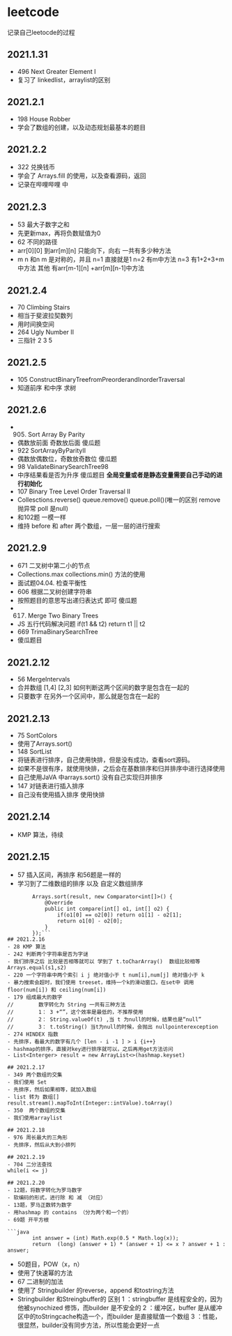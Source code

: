 # leetcode
记录自己leetocde的过程



## 2021.1.31
-  496 Next Greater Element I
- 复习了 linkedlist，arraylist的区别    
## 2021.2.1
- 198 House Robber
- 学会了数组的创建，以及动态规划最基本的题目    
## 2021.2.2 
- 322 兑换钱币
- 学会了 Arrays.fill 的使用，以及查看源码，返回
- 记录在哔哩哔哩 中
## 2021.2.3
- 53 最大子数字之和
- 先更新max，再将负数赋值为0 
- 62 不同的路径 
- arr[0][0] 到arr[m][n]  只能向下，向右 一共有多少种方法
- m n 和n m 是对称的，并且 n=1 直接就是1 n=2 有m中方法 n=3 有1+2+3+m中方法 其他 有arr[m-1][n] +arr[m][n-1]中方法
## 2021.2.4
-  70 Climbing Stairs 
- 相当于斐波拉契数列  
- 用时间换空间
-  264 Ugly Number II
- 三指针  2 3 5  
## 2021.2.5
-  105 ConstructBinaryTreefromPreorderandInorderTraversal
- 知道前序  和中序 求树
## 2021.2.6
- 905. Sort Array By Parity
- 偶数放前面 奇数放后面  傻瓜题
- 922  SortArrayByParityII
- 偶数放偶数位，奇数放奇数位 傻瓜题 
- 98 ValidateBinarySearchTree98
- 中序结果看是否为升序   傻瓜题目
**全局变量或者是静态变量需要自己手动的进行初始化**
- 107 Binary Tree Level Order Traversal II
-  Collesctions.reverse() queue.remove() queue.poll()(唯一的区别 remove 抛异常 poll 是null)
- 和102题  一模一样 
- 维持 before 和 after 两个数组，一层一层的进行搜索  

## 2021.2.9
- 671  二叉树中第二小的节点
- Collections.max  collections.min() 方法的使用
- 面试题04.04. 检查平衡性 
- 606  根据二叉树创建字符串
- 按照题目的意思写出递归表达式 即可 傻瓜题
- 617. Merge Two Binary Trees
- JS 五行代码解决问题  if(t1 && t2)  return t1 || t2     
- 669 TrimaBinarySearchTree 
- 傻瓜题目 

## 2021.2.12
- 56 MergeIntervals
- 合并数组  [1,4] [2,3] 如何判断这两个区间的数字是包含在一起的
- 只要数字 在另外一个区间中，那么就是包含在一起的
## 2021.2.13
- 75 SortColors
- 使用了Arrays.sort()
- 148 SortList
- 将链表进行排序，自己使用快排，但是没有成功，查看sort源码。
- 如果不是很有序，就使用快排，之后会在基数排序和归并排序中进行选择使用
- 自己使用JaVA 中arrays.sort() 没有自己实现归并排序
- 147 对链表进行插入排序
- 自己没有使用插入排序 使用快排     

## 2021.2.14
- KMP 算法，待续
## 2021.2.15
- 57 插入区间，再排序 和56题是一样的
- 学习到了二维数组的排序 以及 自定义数组排序
```        int[][] result={{1,4,5,2},{2,5,76},{1,3,6},{7,8,9},{10,3}};
        Arrays.sort(result, new Comparator<int[]>() {
            @Override
            public int compare(int[] o1, int[] o2) {
                if(o1[0] == o2[0]) return o1[1] - o2[1];
                return o1[0] - o2[0];
            }
        });```
## 2021.2.16
- 28 KMP 算法
- 242 判断两个字符串是否为字谜
- 我们排序之后 比较是否相等就可以 学到了 t.toCharArray()  数组比较相等 Arrays.equal(s1,s2)
- 220 一个字符串中两个索引 i j 绝对值小于 t num[i],num[j] 绝对值小于 k
- 暴力搜索会超时，我们使用 treeset，维持一个k的滑动窗口，在set中 调用floor(num[i]) 和 ceiling(num[i])
- 179 组成最大的数字
//        数字转化为 String 一共有三种方法
//        1： 3 +“”，这个效率是最低的，不推荐使用
//        2： String.valueOf(t) ,当 t 为null的时候，结果也是“null”
//        3： t.toString() 当t为null的时候，会抛出 nullpointerexception
- 274 HINDEX 指数
- 先排序，看最大的数字有几个 [len - i -1 ] > i {i++} 
- hashmap的排序，直接对key进行排序就可以，之后再用get方法访问
- List<Interger> result = new ArrayList<>(hashmap.keyset)

## 2021.2.17
- 349 两个数组的交集
- 我们使用 Set
- 先排序，然后如果相等，就加入数组 
- list 转为 数组[]   result.stream().mapToInt(Integer::intValue).toArray()
- 350  两个数组的交集
- 我们使用arraylist

## 2021.2.18
- 976 周长最大的三角形
- 先排序，然后从大到小排列

## 2021.2.19 
- 704 二分法查找
while(i <= j) 

## 2021.2.20
- 12题，将数字转化为罗马数字
- 软编码的形式，进行除 和 减 （对应）
- 13题，罗马正数转为数字
- 用hashmap 的 contains （分为两个和一个的）
- 69题 开平方根 

```java
        int answer = (int) Math.exp(0.5 * Math.log(x));
        return  (long) (answer + 1) * (answer + 1) <= x ? answer + 1 : answer;
```
- 50题目，POW（x，n）
-  使用了快速幂的方法
- 67 二进制的加法
- 使用了 Stringbuilder 的reverse，append 和tostring方法 
- Stringbuilder 和Streingbuffer的 区别
1 ：stringbuffer 是线程安全的，因为他被synochized 修饰，而builder 是不安全的
2 ：缓冲区，buffer 是从缓冲区中的toStringcache构造一个，而builder 是直接赋值一个数组
3 ：性能，很显然，builder没有同步方法，所以性能会更好一点   